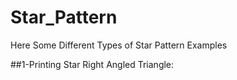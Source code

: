 # Star_Pattern
Here Some Different Types of Star Pattern Examples

##1-Printing Star Right Angled Triangle:

